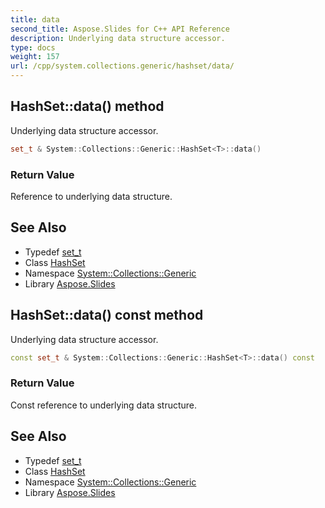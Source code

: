 ```yaml
---
title: data
second_title: Aspose.Slides for C++ API Reference
description: Underlying data structure accessor.
type: docs
weight: 157
url: /cpp/system.collections.generic/hashset/data/
---
```

## HashSet::data() method


Underlying data structure accessor.

```cpp
set_t & System::Collections::Generic::HashSet<T>::data()
```


### Return Value

Reference to underlying data structure.

## See Also

* Typedef [set_t](../set_t/)
* Class [HashSet](../)
* Namespace [System::Collections::Generic](../../)
* Library [Aspose.Slides](../../../)
## HashSet::data() const method


Underlying data structure accessor.

```cpp
const set_t & System::Collections::Generic::HashSet<T>::data() const
```


### Return Value

Const reference to underlying data structure.

## See Also

* Typedef [set_t](../set_t/)
* Class [HashSet](../)
* Namespace [System::Collections::Generic](../../)
* Library [Aspose.Slides](../../../)
